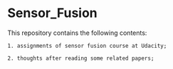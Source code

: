 # Sensor_Fusion

This repository contains the following contents:

    1. assignments of sensor fusion course at Udacity;

    2. thoughts after reading some related papers; 
